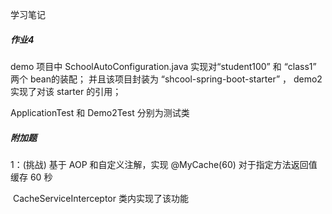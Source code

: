 学习笔记

##### 作业4

demo 项目中 SchoolAutoConfiguration.java 实现对“student100” 和 “class1” 两个 bean的装配； 并且该项目封装为 “shcool-spring-boot-starter” ， demo2 实现了对该 starter 的引用；

ApplicationTest 和 Demo2Test 分别为测试类

##### 附加题

1：(挑战) 基于 AOP 和自定义注解，实现 @MyCache(60) 对于指定方法返回值缓存 60 秒

​	CacheServiceInterceptor 类内实现了该功能

